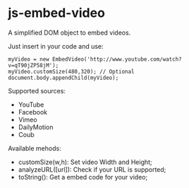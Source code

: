 js-embed-video
==============

A simplified DOM object to embed videos.

Just insert in your code and use:

 ```
 myVideo = new EmbedVideo('http://www.youtube.com/watch?v=qT90jZP58jM');
 myVideo.customSize(480,320); // Optional
 document.body.appendChild(myVideo);
 ```

 
 Supported sources:
 
 * YouTube
 * Facebook
 * Vimeo
 * DailyMotion
 * Coub
 
Available mehods:

 * customSize(w,h): Set video Width and Height;
 * analyzeURL([url]): Check if your URL is supported;
 * toString(): Get a embed code for your video;
